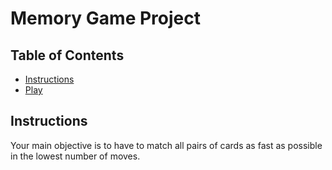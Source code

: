 # Memory Game Project

## Table of Contents

* [Instructions](#instructions)
* [Play](https://shiraazah.github.io/memory-game/)

## Instructions

Your main objective is to have to match all pairs of cards as fast as possible in the lowest number of moves.

